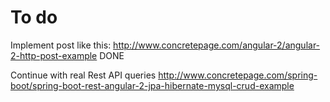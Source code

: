 # To do

Implement post like this:
http://www.concretepage.com/angular-2/angular-2-http-post-example DONE

Continue with real Rest API queries
http://www.concretepage.com/spring-boot/spring-boot-rest-angular-2-jpa-hibernate-mysql-crud-example